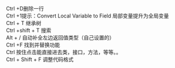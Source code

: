 Ctrl +D删除一行  <br> 
Ctrl +1提示：Convert Local Variable to Field 局部变量提升为全局变量 <br>
Ctrl + T 继承树 <br>
Ctrl +shift + T 搜索 <br>
Alt + / 自动补全左边返回值类型（自己设置的） <br>
Ctrl +F 找到并替换功能 <br>
Ctrl 按住点击能直接进去类，接口，方法，等等。。 <br>
Ctrl + Shift + F 调整代码格式